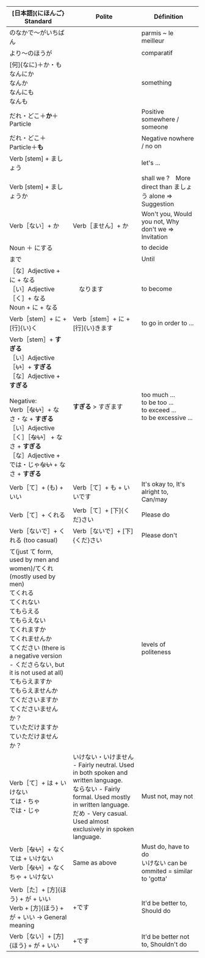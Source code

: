 | [日本語]{にほんご} Standard | Polite | Définition |
| --- | --- | --- |
| のなかで～がいちばん |  | parmis ~ le meilleur |
| より～のほうが |  | comparatif |
| [何]{なに}＋か・も <br>なんにか<br>なんか<br>なんにも<br>なんも |  | something |
| だれ・どこ＋**か**＋Particle |  | Positive somewhere / someone |
| だれ・どこ＋Particle＋**も** |  | Negative nowhere / no on |
| Verb [stem] + ましょう |  | let's ... |
| Verb [stem] + ましょうか |  | shall we ?　More direct than ましょう alone => Suggestion |
| Verb［ない］+ か | Verb［ません］+ か | Won't you, Would you not, Why don't we => Invitation |
| Noun ＋ にする |  | to decide |
| まで |  | Until |
| ［な］Adjective + に + なる<br>［い］Adjective［く］+ なる<br>Noun + に + なる | 　なります | to become |
| Verb［stem］+ に + [行]{い}く | Verb［stem］+ に + [行]{い}きます | to go in order to ... |
| Verb［stem］+ **すぎる**<br>［い］Adjective［~~い~~］+ **すぎる**<br>［な］Adjective + **すぎる**<br><br>Negative:<br>Verb［~~ない~~］+ なさ・な + **すぎる**<br>［い］Adjective［く］［~~ない~~］ + なさ + **すぎる**<br>［な］Adjective + では・じゃ~~ない~~ + なさ + **すぎる** | **すぎる** > すぎます | too much ...<br>to be too ...<br>to exceed ...<br>to be excessive ... |
| Verb［て］+ (も) + いい | Verb［て］+ も + いいです | It's okay to, It's alright to, Can/may |
| Verb［て］+ くれる | Verb［て］+ [下]{くだ}さい | Please do |
| Verb［ないで］+ くれる (too casual) | Verb［ないで］+ [下]{くだ}さい | Please don't |
| て(just て form, used by men and women)/てくれ(mostly used by men)<br>てくれる<br>てくれない<br>てもらえる<br>てもらえない<br>てくれますか<br>てくれませんか<br>てください (there is a negative version - くださらない, but it is not used at all)<br>てもらえますか<br>てもらえませんか<br>てくださいますか<br>てくださいませんか？<br>ていただけますか<br>ていただけませんか？<br> |  | levels of politeness |
| Verb［て］+ は + いけない<br>ては・ちゃ<br>では・じゃ | いけない・いけません - Fairly neutral. Used in both spoken and written language.<br>ならない - Fairly formal. Used mostly in written language.<br>だめ - Very casual. Used almost exclusively in spoken language. | Must not, may not |
| Verb［~~ない~~］+ なくては + いけない<br>Verb［~~ない~~］+ なくちゃ + いけない | Same as above | Must do, have to do<br>いけない can be ommited = similar to 'gotta' |
| Verb［た］+ [方]{ほう} + が + いい<br>Verb + [方]{ほう} + が + いい -> General meaning | +です | It'd be better to, Should do |
| Verb［ない］+ [方]{ほう} + が + いい | +です | It'd be better not to, Shouldn't do |

